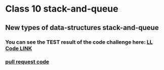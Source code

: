 # Class 10  stack-and-queue

## New types of data-structures stack-and-queue


### You can see the TEST result of the code challenge here: [LL Code LINK](./stack-and-queue/)

### [ pull request code ](https://github.com/Mohammad-Aljamal/data-structures-and-algorithms/pull/17)



